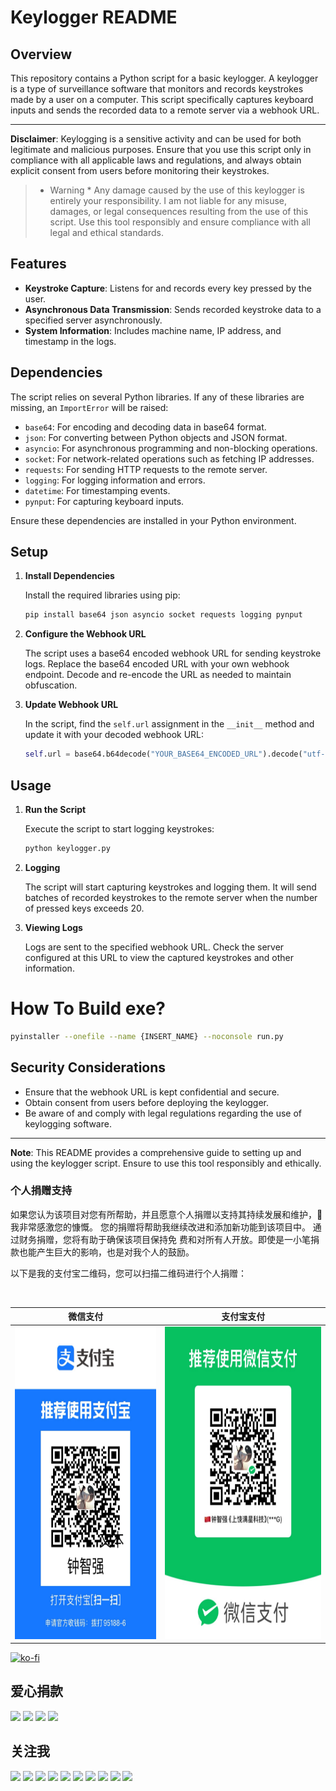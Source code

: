 # Keylogger README

## Overview

This repository contains a Python script for a basic keylogger. A keylogger is a type of surveillance software that monitors and records keystrokes made by a user on a computer. This script specifically captures keyboard inputs and sends the recorded 
data to a remote server via a webhook URL.

---

**Disclaimer**: Keylogging is a sensitive activity and can be used for both legitimate and malicious purposes. Ensure that you use this script only in compliance with all applicable laws and regulations, and always obtain explicit consent from users before monitoring their keystrokes.

> * Warning *
Any damage caused by the use of this keylogger is entirely your responsibility. I am not liable for any misuse, damages, or legal consequences resulting from the use of this script. Use this tool responsibly and ensure compliance with all legal and ethical standards.

## Features

- **Keystroke Capture**: Listens for and records every key pressed by the user.
- **Asynchronous Data Transmission**: Sends recorded keystroke data to a specified server asynchronously.
- **System Information**: Includes machine name, IP address, and timestamp in the logs.

## Dependencies

The script relies on several Python libraries. If any of these libraries are missing, an `ImportError` will be raised:

- `base64`: For encoding and decoding data in base64 format.
- `json`: For converting between Python objects and JSON format.
- `asyncio`: For asynchronous programming and non-blocking operations.
- `socket`: For network-related operations such as fetching IP addresses.
- `requests`: For sending HTTP requests to the remote server.
- `logging`: For logging information and errors.
- `datetime`: For timestamping events.
- `pynput`: For capturing keyboard inputs.

Ensure these dependencies are installed in your Python environment.

## Setup

1. **Install Dependencies**

   Install the required libraries using pip:
   ```bash
   pip install base64 json asyncio socket requests logging pynput
   ```

2. **Configure the Webhook URL**

   The script uses a base64 encoded webhook URL for sending keystroke logs. Replace the base64 encoded URL with your own webhook endpoint. Decode and re-encode the URL as needed to maintain obfuscation.

3. **Update Webhook URL**

   In the script, find the `self.url` assignment in the `__init__` method and update it with your decoded webhook URL:
   ```python
   self.url = base64.b64decode("YOUR_BASE64_ENCODED_URL").decode("utf-8")
   ```

## Usage

1. **Run the Script**

   Execute the script to start logging keystrokes:
   ```bash
   python keylogger.py
   ```

2. **Logging**

   The script will start capturing keystrokes and logging them. It will send batches of recorded keystrokes to the remote server when the number of pressed keys exceeds 20.

3. **Viewing Logs**

   Logs are sent to the specified webhook URL. Check the server configured at this URL to view the captured keystrokes and other information.


# How To Build exe?
```bash
pyinstaller --onefile --name {INSERT_NAME} --noconsole run.py
```


## Security Considerations

- Ensure that the webhook URL is kept confidential and secure.
- Obtain consent from users before deploying the keylogger.
- Be aware of and comply with legal regulations regarding the use of keylogging software.

---

**Note**: This README provides a comprehensive guide to setting up and using the keylogger script. Ensure to use this tool responsibly and ethically.



### 个人捐赠支持
如果您认为该项目对您有所帮助，并且愿意个人捐赠以支持其持续发展和维护，🥰我非常感激您的慷慨。
您的捐赠将帮助我继续改进和添加新功能到该项目中。 通过财务捐赠，您将有助于确保该项目保持免
费和对所有人开放。即使是一小笔捐款也能产生巨大的影响，也是对我个人的鼓励。

以下是我的支付宝二维码，您可以扫描二维码进行个人捐赠：

<br />

| 微信支付 | 支付宝支付 |
| --- | --- |
| <img src="https://github.com/ctkqiang/ctkqiang/blob/main/assets/IMG_9863.jpg?raw=true" height="500" /> | <img src="https://github.com/ctkqiang/ctkqiang/blob/main/assets/IMG_9859.JPG?raw=true" height="500" /> |

[![ko-fi](https://ko-fi.com/img/githubbutton_sm.svg)](https://ko-fi.com/F1F5VCZJU)



## 爱心捐款
<a href="https://qr.alipay.com/fkx19369scgxdrkv8mxso92"><img src="https://img.shields.io/badge/alipay-00A1E9?style=for-the-badge&logo=alipay&logoColor=white"></a> <a href="https://ko-fi.com/F1F5VCZJU"><img src="https://img.shields.io/badge/Ko--fi-F16061?style=for-the-badge&logo=ko-fi&logoColor=white"></a> <a href="https://www.paypal.com/paypalme/ctkqiang"><img src="https://img.shields.io/badge/PayPal-00457C?style=for-the-badge&logo=paypal&logoColor=white"></a> <a href="https://donate.stripe.com/00gg2nefu6TK1LqeUY"><img src="https://img.shields.io/badge/Stripe-626CD9?style=for-the-badge&logo=Stripe&logoColor=white"></a>

## 关注我
<a href="https://twitch.tv/ctkqiang"><img src="https://img.shields.io/badge/Twitch-9146FF?style=for-the-badge&logo=twitch&logoColor=white"></a> <a href="https://open.spotify.com/user/22sblyn4dsymya3xinw3umhai"><img src="https://img.shields.io/badge/Spotify-1ED760?&style=for-the-badge&logo=spotify&logoColor=white"></a> <a href="https://www.tiktok.com/@ctkqiang"><img src="https://img.shields.io/badge/TikTok-000000?style=for-the-badge&logo=tiktok&logoColor=white"></a> <a href="https://stackoverflow.com/users/10758321/%e9%92%9f%e6%99%ba%e5%bc%ba"><img src="https://img.shields.io/badge/Stack_Overflow-FE7A16?style=for-the-badge&logo=stack-overflow&logoColor=white"></a> <a href="https://www.facebook.com/JohnMelodyme/"><img src="https://img.shields.io/badge/Facebook-1877F2?style=for-the-badge&logo=facebook&logoColor=white"></a> <a href="https://github.com/ctkqiang"><img src="https://img.shields.io/badge/GitHub-100000?style=for-the-badge&logo=github&logoColor=white"></a> <a href="https://www.instagram.com/ctkqiang"><img src="https://img.shields.io/badge/Instagram-E4405F?style=for-the-badge&logo=instagram&logoColor=white"></a> <a href="https://www.linkedin.com/in/ctkqiang/"><img src="https://img.shields.io/badge/LinkedIn-0077B5?style=for-the-badge&logo=linkedin&logoColor=white"></a> <a href="https://linktr.ee/ctkqiang.official"><img src="https://img.shields.io/badge/linktree-39E09B?style=for-the-badge&logo=linktree&logoColor=white"></a> <a href="https://github.com/ctkqiang/ctkqiang/blob/main/assets/IMG_9245.JPG?raw=true"><img src="https://img.shields.io/badge/WeChat-07C160?style=for-the-badge&logo=wechat&logoColor=white"></a>


 


